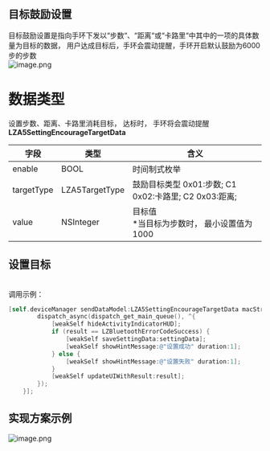 <a name="fJg09"></a>
## 目标鼓励设置
目标鼓励设置是指向手环下发以“步数“、“距离“或“卡路里“中其中的一项的具体数量为目标的数据， 用户达成目标后，手环会震动提醒，手环开启默认鼓励为6000步的步数<br />![image.png](https://cdn.nlark.com/yuque/0/2021/png/265997/1616677281900-840224e3-1942-477c-8a6d-f9a205943952.png#align=left&display=inline&height=157&margin=%5Bobject%20Object%5D&name=image.png&originHeight=157&originWidth=846&size=9459&status=done&style=none&width=846)
<a name="yCFBd"></a>
# 数据类型
设置步数、距离、卡路里消耗目标， 达标时， 手环将会震动提醒<br />**LZA5SettingEncourageTargetData**

| 字段 | 类型 | 含义 |
| --- | --- | --- |
| enable | BOOL | 时间制式枚举 |
| targetType | LZA5TargetType | 鼓励目标类型 0x01:步数; C1 0x02:卡路里; C2 0x03:距离; |
| value | NSInteger | 目标值<br />*当目标为步数时， 最小设置值为1000 |



<a name="NCJAa"></a>
## 设置目标

<br />调用示例：
```objectivec
[self.deviceManager sendDataModel:LZA5SettingEncourageTargetData macString:self.device.mac completion:^(LZBluetoothErrorCode result, id resp) {
        dispatch_async(dispatch_get_main_queue(), ^{
            [weakSelf hideActivityIndicatorHUD];
            if (result == LZBluetoothErrorCodeSuccess) {
                [weakSelf saveSettingData:settingData];
                [weakSelf showHintMessage:@"设置成功" duration:1];
            } else {
                [weakSelf showHintMessage:@"设置失败" duration:1];
            }
            [weakSelf updateUIWithResult:result];
        });
    }];
```


<a name="n2vLz"></a>
## 实现方案示例
![image.png](https://cdn.nlark.com/yuque/0/2021/png/265997/1616677454961-83aac5af-0ae7-4b08-ba48-137b11fb1542.png#align=left&display=inline&height=269&margin=%5Bobject%20Object%5D&name=image.png&originHeight=269&originWidth=867&size=26823&status=done&style=none&width=867)

